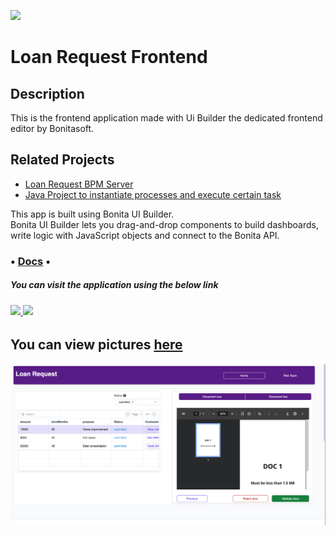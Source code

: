 
![](https://fr.bonitasoft.com/themes/bonitasoft2022/images/logo_bonitasoft.png)
# Loan Request Frontend

## Description
This is the frontend application made with Ui Builder the dedicated frontend editor by Bonitasoft.

## Related Projects
- [Loan Request BPM Server](https://github.com/Yvens-Belaston/Loan_Request_Server/tree/main)
- [Java Project to instantiate processes and execute certain task](https://github.com/Yvens-Belaston/loan_request_customer_actions)

This app is built using Bonita UI Builder.\
Bonita UI Builder lets you drag-and-drop components to build dashboards, write logic with JavaScript objects and connect to the Bonita API.

### • [Docs](https://documentation.bonitasoft.com/bonita/2024.3/applications/ui-builder/bonita-ui-builder) •

##### You can visit the application using the below link

###### [![](https://assets.appsmith.com/git-sync/Buttons.svg) ](http://localhost:8090/applications/68b6f1134c3e6631ec5e22b7/pages/68b6f1134c3e6631ec5e22b9) [![](https://assets.appsmith.com/git-sync/Buttons2.svg)](http://localhost:8090/applications/68b6f1134c3e6631ec5e22b7/pages/68b6f1134c3e6631ec5e22b9/edit)

## You can view pictures [here](https://github.com/Yvens-Belaston/Loan_Request_Client/blob/master/loan_request_images/home.png)
![Home page picture](https://github.com/Yvens-Belaston/Loan_Request_Client/blob/master/loan_request_images/home.png)
